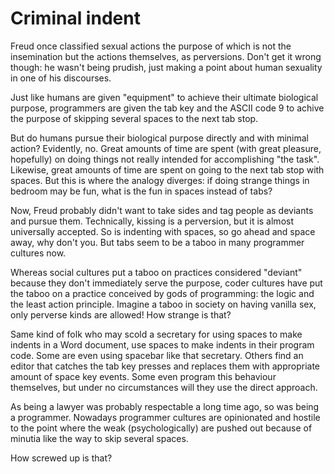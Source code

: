 # Criminal indent

Freud once classified sexual actions the purpose of which is not the
insemination but the actions themselves, as perversions. Don't get it
wrong though: he wasn't being prudish, just making a point about human
sexuality in one of his discourses.

Just like humans are given "equipment" to achieve their ultimate
biological purpose, programmers are given the tab key and the ASCII
code 9 to achive the purpose of skipping several spaces to the next tab
stop.

But do humans pursue their biological purpose directly and with minimal
action? Evidently, no. Great amounts of time are spent (with great
pleasure, hopefully) on doing things not really intended for
accomplishing "the task". Likewise, great amounts of time are spent on
going to the next tab stop with spaces. But this is where the analogy
diverges: if doing strange things in bedroom may be fun, what is the
fun in spaces instead of tabs?

Now, Freud probably didn't want to take sides and tag people as
deviants and pursue them. Technically, kissing is a perversion, but it
is almost universally accepted. So is indenting with spaces, so go
ahead and space away, why don't you. But tabs seem to be a taboo in many programmer cultures now.

Whereas social cultures put a taboo on practices considered "deviant"
because they don't immediately serve the purpose, coder cultures have
put the taboo on a practice conceived by gods of programming: the logic
and the least action principle. Imagine a taboo in society on having
vanilla sex, only perverse kinds are allowed! How strange is that?

Same kind of folk who may scold a secretary for using spaces to make
indents in a Word document, use spaces to make indents in their program
code. Some are even using spacebar like that secretary. Others find an
editor that catches the tab key presses and replaces them with
appropriate amount of space key events. Some even program this
behaviour themselves, but under no circumstances will they use the
direct approach.

As being a lawyer was probably respectable a long time ago, so was being
a programmer. Nowadays programmer cultures are opinionated and hostile
to the point where the weak (psychologically) are pushed out because of
minutia like the way to skip several spaces.

How screwed up is that?
